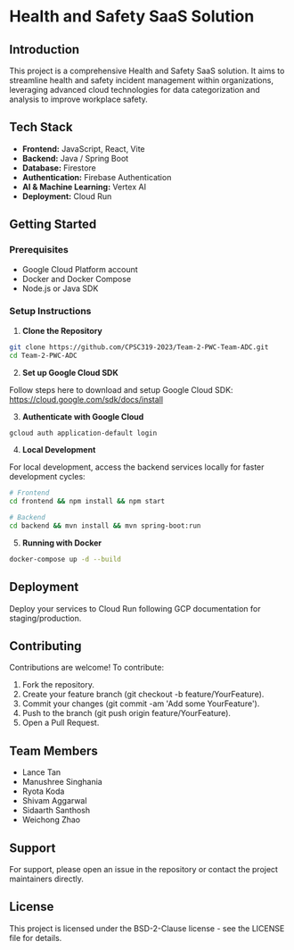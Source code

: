 # Health and Safety SaaS Solution

## Introduction

This project is a comprehensive Health and Safety SaaS solution. It aims to streamline health and safety incident management within organizations, leveraging advanced cloud technologies for data categorization and analysis to improve workplace safety.

## Tech Stack

- **Frontend:** JavaScript, React, Vite
- **Backend:** Java / Spring Boot
- **Database:** Firestore
- **Authentication:** Firebase Authentication
- **AI & Machine Learning:** Vertex AI
- **Deployment:** Cloud Run

## Getting Started

### Prerequisites

- Google Cloud Platform account
- Docker and Docker Compose
- Node.js or Java SDK

### Setup Instructions

1. **Clone the Repository**

```bash
git clone https://github.com/CPSC319-2023/Team-2-PWC-Team-ADC.git
cd Team-2-PWC-ADC
```

2. **Set up Google Cloud SDK**

Follow steps here to download and setup Google Cloud SDK: https://cloud.google.com/sdk/docs/install

3. **Authenticate with Google Cloud**

```bash
gcloud auth application-default login
```

4. **Local Development**

For local development, access the backend services locally for faster development cycles:

```bash
# Frontend
cd frontend && npm install && npm start

# Backend
cd backend && mvn install && mvn spring-boot:run
```

5. **Running with Docker**

```bash
docker-compose up -d --build
```

## Deployment
Deploy your services to Cloud Run following GCP documentation for staging/production.

## Contributing
Contributions are welcome! To contribute:

1. Fork the repository.
2. Create your feature branch (git checkout -b feature/YourFeature).
3. Commit your changes (git commit -am 'Add some YourFeature').
4. Push to the branch (git push origin feature/YourFeature).
5. Open a Pull Request.

## Team Members
- Lance Tan
- Manushree Singhania
- Ryota Koda
- Shivam Aggarwal
- Sidaarth Santhosh
- Weichong Zhao

## Support
For support, please open an issue in the repository or contact the project maintainers directly.

## License
This project is licensed under the BSD-2-Clause license - see the LICENSE file for details.